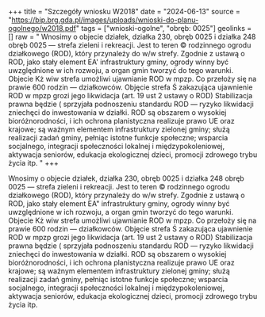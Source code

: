 +++
title = "Szczegóły wniosku W2018"
date = "2024-06-13"
source = "https://bip.brg.gda.pl/images/uploads/wnioski-do-planu-ogolnego/w2018.pdf"
tags = ["wnioski-ogolne", "obręb: 0025"]
geolinks = []
raw = " Wnosimy o objecie działek, działka 230, obręb 0025 i działka 248 obręb 0025 — strefa zieleni i rekreacji. Jest to teren © rodzinnego ogrodu działkowego (ROD), który przynależy do w/w strefy. Zgodnie z ustawą o ROD, jako stały element EA' infrastruktury gminy, ogrody winny być uwzględnione w ich rozwoju, a organ gmin tworzyć do tego warunki. Objecie Kż wiw strefa umożliwi ujawnianie ROD w mpzp. Co przełoży się na prawie 600 rodzin — działkowców. Objęcie strefa Ś zakazująca ujawnienie ROD w mpzp grozi jego likwidacja (art. 19 ust 2 ustawy o ROD) Stabilizacja prawna będzie ( sprzyjała podnoszeniu standardu ROD — ryzyko likwidacji zniechęci do inwestowania w działki. ROD są obszarem o wysokiej bioróżnorodności, i ich ochrona planistyczna realizuje prawo UE oraz krajowe; są ważnym elementem infrastruktury zielonej gminy; służą realizacji zadań gminy, pełniąc istotne funkcje społeczne; wsparcia socjalnego, integracji społeczności lokalnej i międzypokoleniowej, aktywacja seniorów, edukacja ekologicznej dzieci, promocji zdrowego trybu życia itp. "
+++

 Wnosimy o objecie działek, działka 230, obręb 0025 i działka 248 obręb 0025 — strefa zieleni i rekreacji. Jest to teren
© rodzinnego ogrodu działkowego (ROD), który przynależy do w/w strefy. Zgodnie z ustawą o ROD, jako stały element
EA" infrastruktury gminy, ogrody winny być uwzględnione w ich rozwoju, a organ gmin tworzyć do tego warunki. Objecie
Kż wiw strefa umożliwi ujawnianie ROD w mpzp. Co przełoży się na prawie 600 rodzin — działkowców. Objęcie strefa
Ś zakazująca ujawnienie ROD w mpzp grozi jego likwidacja (art. 19 ust 2 ustawy o ROD) Stabilizacja prawna będzie
( sprzyjała podnoszeniu standardu ROD — ryzyko likwidacji zniechęci do inwestowania w działki. ROD są obszarem o
wysokiej bioróżnorodności, i ich ochrona planistyczna realizuje prawo UE oraz krajowe; są ważnym elementem
infrastruktury zielonej gminy; służą realizacji zadań gminy, pełniąc istotne funkcje społeczne; wsparcia socjalnego,
integracji społeczności lokalnej i międzypokoleniowej, aktywacja seniorów, edukacja ekologicznej dzieci, promocji
zdrowego trybu życia itp.



